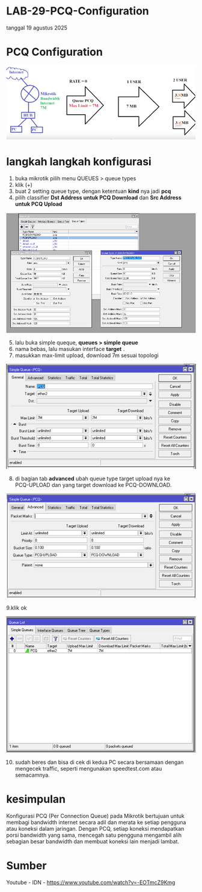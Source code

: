 # LAB-29-PCQ-Configuration
tanggal 19 agustus 2025

# PCQ Configuration

![m](IDN.png)

# langkah langkah konfigurasi
1. buka mikrotik pilih menu QUEUES > queue types
2. klik (+)
3. buat 2 setting queue type, dengan ketentuan **kind** nya jadi **pcq**
4. pilih classifier **Dst Address untuk PCQ Download** dan **Src Address untuk PCQ Upload**

![m](ue11.PNG)

5. lalu buka simple queque, **queues > simple queue**
6. nama bebas, lalu masukan interface **target** .
7. masukkan max-limit upload, download 7m sesuai topologi

![m](ue13.PNG)

8. di bagian tab **advanced** ubah queue type target upload nya ke   
   PCQ-UPLOAD dan yang target download ke PCQ-DOWNLOAD.

![m](ue14.PNG)

9.klik ok

![m](ue12.PNG)

10. sudah beres dan bisa di cek di kedua PC secara bersamaan dengan mengecek traffic, seperti mengunakan speedtest.com atau semacamnya.
    
# kesimpulan
Konfigurasi PCQ (Per Connection Queue) pada Mikrotik bertujuan untuk membagi bandwidth internet secara adil dan merata ke setiap pengguna atau koneksi dalam jaringan. Dengan PCQ, setiap koneksi mendapatkan porsi bandwidth yang sama, mencegah satu pengguna mengambil alih sebagian besar bandwidth dan membuat koneksi lain menjadi lambat. 

# Sumber

Youtube - IDN - https://www.youtube.com/watch?v=-EOTmcZ9Kmg
